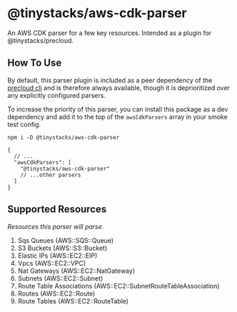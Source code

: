 # @tinystacks/aws-cdk-parser
An AWS CDK parser for a few key resources.  Intended as a plugin for @tinystacks/precloud.

## How To Use
By default, this parser plugin is included as a peer dependency of the [precloud cli](https://github.com/tinystacks/precloud) and is therefore always available, though it is deprioritized over any explicitly configured parsers.

To increase the priority of this parser, you can install this package as a dev dependency and add it to the top of the `awsCdkParsers` array in your smoke test config.

`npm i -D @tinystacks/aws-cdk-parser`

```jsonc
{
  // ...
  "awsCdkParsers": [
    "@tinystacks/aws-cdk-parser"
    // ...other parsers
  ]
}
```

## Supported Resources
_Resources this parser will parse._
1. Sqs Queues (AWS::SQS::Queue)
1. S3 Buckets (AWS::S3::Bucket)
1. Elastic IPs (AWS::EC2::EIP)
1. Vpcs (AWS::EC2::VPC)
1. Nat Gateways (AWS::EC2::NatGateway)
1. Subnets (AWS::EC2::Subnet)
1. Route Table Associations (AWS::EC2::SubnetRouteTableAssociation)
1. Routes (AWS::EC2::Route)
1. Route Tables (AWS::EC2::RouteTable)